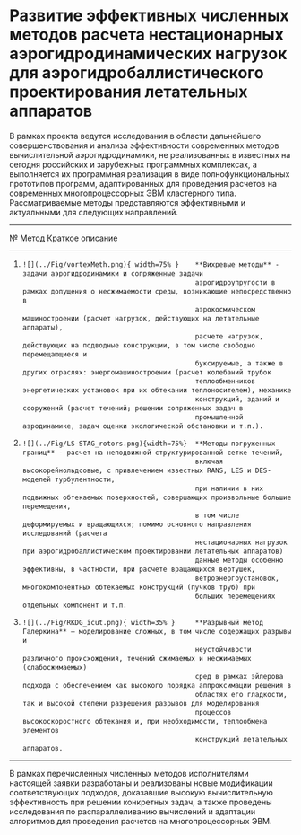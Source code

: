 Развитие эффективных численных методов расчета нестационарных аэрогидродинамических нагрузок для аэрогидробаллистического проектирования летательных аппаратов
==============================================================================================================================================================

В рамках проекта ведутся исследования в области дальнейшего совершенствования и анализа эффективности современных методов 
вычислительной аэрогидродинамики, не реализованных в известных на сегодня российских и зарубежных программных комплексах, 
а выполняется их программная реализация в виде полнофункциональных прототипов программ, адаптированных для проведения 
расчетов на современных многопроцессорных ЭВМ кластерного типа. 
Рассматриваемые методы представляются эффективными и актуальными для следующих направлений.

-----------------------------------------------------------------------------------------------------------
№      Метод                                      Краткое описание
------ ------------------------------------------ ---------------------------------------------------------
1.     ![](../Fig/vortexMeth.png){ width=75% }    **Вихревые методы** - задачи аэрогидродинамики и сопряженные задачи 
                                                  аэрогидроупругости в рамках допущения о несжимаемости среды, возникающие непосредственно в 
                                                  аэрокосмическом машиностроении (расчет нагрузок, действующих на летательные аппараты), 
                                                  расчете нагрузок, действующих на подводные конструкции, в том числе свободно перемещающиеся и 
                                                  буксируемые, а также в других отраслях: энергомашиностроении (расчет колебаний трубок 
                                                  теплообменников энергетических установок при их обтекании теплоносителем), механике 
                                                  конструкций, зданий и сооружений (расчет течений; решении сопряженных задач в 
                                                  промышленной аэродинамике, задач оценки экологической обстановки и т.п.).
  
2.     ![](../Fig/LS-STAG_rotors.png){width=75%}  **Методы погруженных границ** - расчет на неподвижной структурированной сетке течений, 
                                                  включая высокорейнольдсовые, с привлечением известных RANS, LES и DES-моделей турбулентности,
                                                  при наличии в них подвижных обтекаемых поверхностей, совершающих произвольные большие перемещения, 
                                                  в том числе деформируемых и вращающихся; помимо основного направления исследований (расчета 
                                                  нестационарных нагрузок при аэрогидробаллистическом проектировании летательных аппаратов) 
                                                  данные методы особенно эффективны, в частности, при расчете вращающихся вертушек, 
                                                  ветроэнергоустановок, многокомпонентных обтекаемых конструкций (пучков труб) при 
                                                  больших перемещениях отдельных компонент и т.п.
  
3.     ![](../Fig/RKDG_icut.png){ width=35% }     **Разрывный метод Галеркина** – моделирование сложных, в том числе содержащих разрывы и 
                                                  неустойчивости различного происхождения, течений сжимаемых и несжимаемых (слабосжимаемых) 
                                                  сред в рамках эйлерова подхода с обеспечением как высокого порядка аппроксимации решения в 
                                                  областях его гладкости, так и высокой степени разрешения разрывов для моделирования 
                                                  процессов высокоскоростного обтекания и, при необходимости, теплообмена элементов 
                                                  конструкций летательных аппаратов.
----------------------------------------------------------------------------------------------------------------------

В рамках перечисленных численных методов исполнителями настоящей заявки разработаны и реализованы новые модификации соответствующих подходов,
доказавшие высокую вычислительную эффективность при решении конкретных задач, а также проведены исследования по распараллеливанию вычислений 
и адаптации алгоритмов для проведения расчетов на многопроцессорных ЭВМ.
